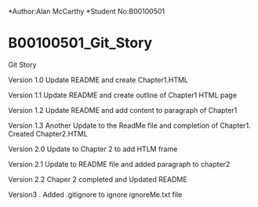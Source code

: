 *Author:Alan McCarthy
*Student No:B00100501 
# B00100501_Git_Story
Git Story 

Version 1.0 Update README and create Chapter1.HTML

Version 1.1 Update README and create outline of Chapter1 HTML page 

Version 1.2 Update README and add content to paragraph of Chapter1

Version 1.3 Another Update to the ReadMe file and completion of Chapter1. Created Chapter2.HTML

Version 2.0 Update to Chapter 2 to add HTLM frame

Version 2.1 Update to README file and added paragraph to chapter2

Version 2.2 Chaper 2 completed and Updated README

Version3 . Added .gitignore to ignore ignoreMe.txt file